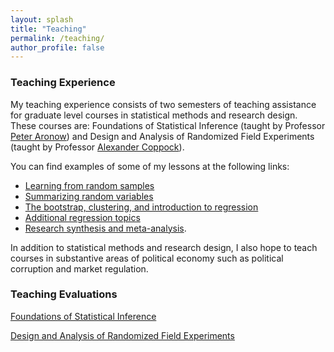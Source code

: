 ```yaml
---
layout: splash
title: "Teaching"
permalink: /teaching/
author_profile: false
---
```


### Teaching Experience

My teaching experience consists of two semesters of teaching assistance for graduate level courses in statistical methods and research design. These courses are: Foundations of Statistical Inference (taught by Professor [Peter Aronow](https://peteraronow.github.io)) and Design and Analysis of Randomized Field Experiments (taught by Professor [Alexander Coppock](https://alexandercoppock.com)). 

You can find examples of some of my lessons at the following links:  
- [Learning from random samples](https://www.trevorincerti.com/teaching/random_samples.html)
- [Summarizing random variables](https://www.trevorincerti.com/teaching/random_variables.html)
- [The bootstrap, clustering, and introduction to regression](https://www.trevorincerti.com/teaching/regression.html)
- [Additional regression topics](https://www.trevorincerti.com/teaching/regression2.html)
- [Research synthesis and meta-analysis](https://www.trevorincerti.com/teaching/meta-analysis.html).

In addition to statistical methods and research design, I also hope to teach courses in substantive areas of political economy such as political corruption and market regulation.  



### Teaching Evaluations

[Foundations of Statistical Inference](http://www.trevorincerti.com/files/evaluation_500.pdf)

[Design and Analysis of Randomized Field Experiments](http://www.trevorincerti.com/files/evaluation_512.pdf)







